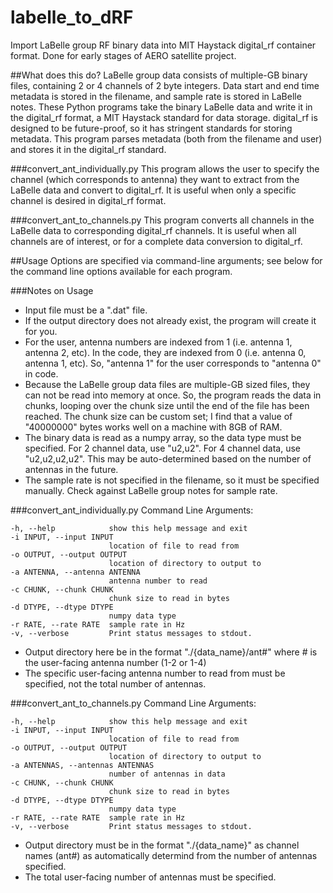 # labelle_to_dRF
Import LaBelle group RF binary data into MIT Haystack digital_rf container format.
Done for early stages of AERO satellite project.

##What does this do?
LaBelle group data consists of multiple-GB binary files, containing 2 or 4 channels of 2 byte integers. Data start and end time metadata is stored in the filename, and sample rate is stored in LaBelle notes.
These Python programs take the binary LaBelle data and write it in the digital_rf format, a MIT Haystack standard for data storage.
digital_rf is designed to be future-proof, so it has stringent standards for storing metadata. This program parses metadata (both from the filename and user) and stores it in the digital_rf standard.

###convert_ant_individually.py
This program allows the user to specify the channel (which corresponds to antenna) they want to extract from the LaBelle data and convert to digital_rf. It is useful when only a specific channel is desired in digital_rf format.

###convert_ant_to_channels.py
This program converts all channels in the LaBelle data to corresponding digital_rf channels. It is useful when all channels are of interest, or for a complete data conversion to digital_rf.

##Usage
Options are specified via command-line arguments; see below for the command line options available for each program.

###Notes on Usage
* Input file must be a ".dat" file.
* If the output directory does not already exist, the program will create it for you.
* For the user, antenna numbers are indexed from 1 (i.e. antenna 1, antenna 2, etc). In the code, they are indexed from 0 (i.e. antenna 0, antenna 1, etc). So, "antenna 1" for the user corresponds to "antenna 0" in code.
* Because the LaBelle group data files are multiple-GB sized files, they can not be read into memory at once. So, the program reads the data in chunks, looping over the chunk size until the end of the file has been reached. The chunk size can be custom set; I find that a value of "40000000" bytes works well on a machine with 8GB of RAM.
* The binary data is read as a numpy array, so the data type must be specified. For 2 channel data, use "u2,u2". For 4 channel data, use "u2,u2,u2,u2". This may be auto-determined based on the number of antennas in the future.
* The sample rate is not specified in the filename, so it must be specified manually. Check against LaBelle group notes for sample rate.

###convert_ant_individually.py
Command Line Arguments:

```
-h, --help            show this help message and exit
-i INPUT, --input INPUT
                      location of file to read from
-o OUTPUT, --output OUTPUT
                      location of directory to output to
-a ANTENNA, --antenna ANTENNA
                      antenna number to read
-c CHUNK, --chunk CHUNK
                      chunk size to read in bytes
-d DTYPE, --dtype DTYPE
                      numpy data type
-r RATE, --rate RATE  sample rate in Hz
-v, --verbose         Print status messages to stdout.
```

* Output directory here be in the format "./{data_name}/ant#" where # is the user-facing antenna number (1-2 or 1-4)
* The specific user-facing antenna number to read from must be specified, not the total number of antennas.

###convert_ant_to_channels.py
Command Line Arguments:

```
-h, --help            show this help message and exit
-i INPUT, --input INPUT
                      location of file to read from
-o OUTPUT, --output OUTPUT
                      location of directory to output to
-a ANTENNAS, --antennas ANTENNAS
                      number of antennas in data
-c CHUNK, --chunk CHUNK
                      chunk size to read in bytes
-d DTYPE, --dtype DTYPE
                      numpy data type
-r RATE, --rate RATE  sample rate in Hz
-v, --verbose         Print status messages to stdout.
```

* Output directory must be in the format "./{data_name}" as channel names (ant#) as automatically determind from the number of antennas specified.
* The total user-facing number of antennas must be specified.
